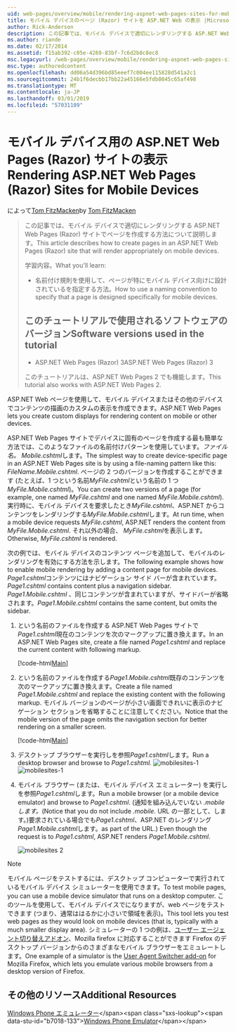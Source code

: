 ```yaml
---
uid: web-pages/overview/mobile/rendering-aspnet-web-pages-sites-for-mobile-devices
title: モバイル デバイスのページ (Razor) サイトを ASP.NET Web の表示 |Microsoft Docs
author: Rick-Anderson
description: この記事では、モバイル デバイスで適切にレンダリングする ASP.NET Web Pages (Razor) サイトでページを作成する方法について説明します。 学習内容。する方法.
ms.author: riande
ms.date: 02/17/2014
ms.assetid: f15ab392-c05e-4269-83bf-7c6d2b8c8ec8
msc.legacyurl: /web-pages/overview/mobile/rendering-aspnet-web-pages-sites-for-mobile-devices
msc.type: authoredcontent
ms.openlocfilehash: dd06a54d396bd85eeef7c004ee115828d541a2c1
ms.sourcegitcommit: 24b1f6decbb17bb22a45166e5fdb0845c65af498
ms.translationtype: MT
ms.contentlocale: ja-JP
ms.lasthandoff: 03/01/2019
ms.locfileid: "57031109"
---
```

<a name="rendering-aspnet-web-pages-razor-sites-for-mobile-devices"></a><span data-ttu-id="b7018-104">モバイル デバイス用の ASP.NET Web Pages (Razor) サイトの表示</span><span class="sxs-lookup"><span data-stu-id="b7018-104">Rendering ASP.NET Web Pages (Razor) Sites for Mobile Devices</span></span>
====================
<span data-ttu-id="b7018-105">によって[Tom FitzMacken](https://github.com/tfitzmac)</span><span class="sxs-lookup"><span data-stu-id="b7018-105">by [Tom FitzMacken](https://github.com/tfitzmac)</span></span>

> <span data-ttu-id="b7018-106">この記事では、モバイル デバイスで適切にレンダリングする ASP.NET Web Pages (Razor) サイトでページを作成する方法について説明します。</span><span class="sxs-lookup"><span data-stu-id="b7018-106">This article describes how to create pages in an ASP.NET Web Pages (Razor) site that will render appropriately on mobile devices.</span></span>
> 
> <span data-ttu-id="b7018-107">学習内容。</span><span class="sxs-lookup"><span data-stu-id="b7018-107">What you'll learn:</span></span>
> 
> - <span data-ttu-id="b7018-108">名前付け規則を使用して、ページが特にモバイル デバイス向けに設計されているを指定する方法。</span><span class="sxs-lookup"><span data-stu-id="b7018-108">How to use a naming convention to specify that a page is designed specifically for mobile devices.</span></span>
>   
> 
> ## <a name="software-versions-used-in-the-tutorial"></a><span data-ttu-id="b7018-109">このチュートリアルで使用されるソフトウェアのバージョン</span><span class="sxs-lookup"><span data-stu-id="b7018-109">Software versions used in the tutorial</span></span>
> 
> 
> - <span data-ttu-id="b7018-110">ASP.NET Web Pages (Razor) 3</span><span class="sxs-lookup"><span data-stu-id="b7018-110">ASP.NET Web Pages (Razor) 3</span></span>
>   
> 
> <span data-ttu-id="b7018-111">このチュートリアルは、ASP.NET Web Pages 2 でも機能します。</span><span class="sxs-lookup"><span data-stu-id="b7018-111">This tutorial also works with ASP.NET Web Pages 2.</span></span>


<span data-ttu-id="b7018-112">ASP.NET Web ページを使用して、モバイル デバイスまたはその他のデバイスでコンテンツの描画のカスタムの表示を作成できます。</span><span class="sxs-lookup"><span data-stu-id="b7018-112">ASP.NET Web Pages lets you create custom displays for rendering content on mobile or other devices.</span></span>

<span data-ttu-id="b7018-113">ASP.NET Web Pages サイトでデバイスに固有のページを作成する最も簡単な方法では、このようなファイルの名前付けパターンを使用しています。<em>ファイル名。</em> <em>Mobile</em><em>.cshtml</em>します。</span><span class="sxs-lookup"><span data-stu-id="b7018-113">The simplest way to create device-specific page in an ASP.NET Web Pages site is by using a file-naming pattern like this: <em>FileName.</em><em>Mobile</em><em>.cshtml</em>.</span></span> <span data-ttu-id="b7018-114">ページの 2 つのバージョンを作成することができます (たとえば、1 つという名前<em>MyFile.cshtml</em>という名前の 1 つ<em>MyFile.Mobile.cshtml</em>)。</span><span class="sxs-lookup"><span data-stu-id="b7018-114">You can create two versions of a page (for example, one named <em>MyFile.cshtml</em> and one named <em>MyFile.Mobile.cshtml</em>).</span></span> <span data-ttu-id="b7018-115">実行時に、モバイル デバイスを要求したとき<em>MyFile.cshtml</em>、ASP.NET からコンテンツをレンダリングする<em>MyFile.Mobile.cshtml</em>します。</span><span class="sxs-lookup"><span data-stu-id="b7018-115">At run time, when a mobile device requests <em>MyFile.cshtml</em>, ASP.NET renders the content from <em>MyFile.Mobile.cshtml</em>.</span></span> <span data-ttu-id="b7018-116">それ以外の場合、 <em>MyFile.cshtml</em>を表示します。</span><span class="sxs-lookup"><span data-stu-id="b7018-116">Otherwise, <em>MyFile.cshtml</em> is rendered.</span></span>

<span data-ttu-id="b7018-117">次の例では、モバイル デバイスのコンテンツ ページを追加して、モバイルのレンダリングを有効にする方法を示します。</span><span class="sxs-lookup"><span data-stu-id="b7018-117">The following example shows how to enable mobile rendering by adding a content page for mobile devices.</span></span> <span data-ttu-id="b7018-118">*Page1.cshtml*コンテンツにはナビゲーション サイド バーが含まれています。</span><span class="sxs-lookup"><span data-stu-id="b7018-118">*Page1.cshtml* contains content plus a navigation sidebar.</span></span> <span data-ttu-id="b7018-119">*Page1.Mobile.cshtml* 、同じコンテンツが含まれていますが、サイドバーが省略されます。</span><span class="sxs-lookup"><span data-stu-id="b7018-119">*Page1.Mobile.cshtml* contains the same content, but omits the sidebar.</span></span>

1. <span data-ttu-id="b7018-120">という名前のファイルを作成する ASP.NET Web Pages サイトで*Page1.cshtml*現在のコンテンツを次のマークアップに置き換えます。</span><span class="sxs-lookup"><span data-stu-id="b7018-120">In an ASP.NET Web Pages site, create a file named *Page1.cshtml* and replace the current content with following markup.</span></span>

    [!code-html[Main](rendering-aspnet-web-pages-sites-for-mobile-devices/samples/sample1.html)]
2. <span data-ttu-id="b7018-121">という名前のファイルを作成する*Page1.Mobile.cshtml*既存のコンテンツを次のマークアップに置き換えます。</span><span class="sxs-lookup"><span data-stu-id="b7018-121">Create a file named *Page1.Mobile.cshtml* and replace the existing content with the following markup.</span></span> <span data-ttu-id="b7018-122">モバイル バージョンのページが小さい画面できれいに表示のナビゲーション セクションを省略することに注意してください。</span><span class="sxs-lookup"><span data-stu-id="b7018-122">Notice that the mobile version of the page omits the navigation section for better rendering on a smaller screen.</span></span>

    [!code-html[Main](rendering-aspnet-web-pages-sites-for-mobile-devices/samples/sample2.html)]
3. <span data-ttu-id="b7018-123">デスクトップ ブラウザーを実行しを参照*Page1.cshtml*します。</span><span class="sxs-lookup"><span data-stu-id="b7018-123">Run a desktop browser and browse to *Page1.cshtml*.</span></span> <span data-ttu-id="b7018-124">![mobilesites-1](rendering-aspnet-web-pages-sites-for-mobile-devices/_static/image1.png)</span><span class="sxs-lookup"><span data-stu-id="b7018-124">![mobilesites-1](rendering-aspnet-web-pages-sites-for-mobile-devices/_static/image1.png)</span></span>
4. <span data-ttu-id="b7018-125">モバイル ブラウザー (または、モバイル デバイス エミュレーター) を実行しを参照*Page1.cshtml*します。</span><span class="sxs-lookup"><span data-stu-id="b7018-125">Run a mobile browser (or a mobile device emulator) and browse to *Page1.cshtml*.</span></span> <span data-ttu-id="b7018-126">(通知を組み込んでいない *.mobile します。*</span><span class="sxs-lookup"><span data-stu-id="b7018-126">(Notice that you do not include *.mobile.*</span></span> <span data-ttu-id="b7018-127">URL の一部として、します。)要求されている場合でも*Page1.cshtml*、ASP.NET のレンダリング*Page1.Mobile.cshtml*します。</span><span class="sxs-lookup"><span data-stu-id="b7018-127">as part of the URL.) Even though the request is to *Page1.cshtml*, ASP.NET renders *Page1.Mobile.cshtml*.</span></span>

    ![mobilesites 2](rendering-aspnet-web-pages-sites-for-mobile-devices/_static/image2.png)

> [!NOTE]
> <span data-ttu-id="b7018-129">モバイル ページをテストするには、デスクトップ コンピューターで実行されているモバイル デバイス シミュレーターを使用できます。</span><span class="sxs-lookup"><span data-stu-id="b7018-129">To test mobile pages, you can use a mobile device simulator that runs on a desktop computer.</span></span> <span data-ttu-id="b7018-130">このツールを使用して、モバイル デバイスでになりますが、web ページをテストできます (つまり、通常ははるかに小さいで領域を表示)。</span><span class="sxs-lookup"><span data-stu-id="b7018-130">This tool lets you test web pages as they would look on mobile devices (that is, typically with a much smaller display area).</span></span> <span data-ttu-id="b7018-131">シミュレーターの 1 つの例は、[ユーザー エージェント切り替えアドオン](http://addons.mozilla.org/firefox/addon/user-agent-switcher/)、Mozilla firefox に対応することができます Firefox のデスクトップ バージョンからのさまざまなモバイル ブラウザーをエミュレートします。</span><span class="sxs-lookup"><span data-stu-id="b7018-131">One example of a simulator is the [User Agent Switcher add-on](http://addons.mozilla.org/firefox/addon/user-agent-switcher/) for Mozilla Firefox, which lets you emulate various mobile browsers from a desktop version of Firefox.</span></span>


<a id="Additional_Resources"></a>
## <a name="additional-resources"></a><span data-ttu-id="b7018-132">その他のリソース</span><span class="sxs-lookup"><span data-stu-id="b7018-132">Additional Resources</span></span>


<span data-ttu-id="b7018-133">[Windows Phone エミュレーター](https://msdn.microsoft.com/library/ff402563(v=VS.92).aspx)</span><span class="sxs-lookup"><span data-stu-id="b7018-133">[Windows Phone Emulator](https://msdn.microsoft.com/library/ff402563(v=VS.92).aspx)</span></span>
